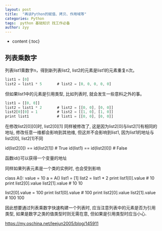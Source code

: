 ```yaml
---
layout: post
title:  "再谈Python的赋值、拷贝、作用域等"
categories: Python
tags:  python 基础知识 找工作必备
author: zyy
---
```


* content
{:toc}


## 列表乘数字

列表list1乘数字n，得到新列表list2, list2的元素是list1的元素重复n次。
```js
list1 = [0]
list2 = list1 * 5		# list2 = [0, 0, 0, 0, 0]
```

但如果list1中的元素是引用类型, 比如列表时, 就会发生一些意料之外的事。
```js
list1 = [[0, 0]]
list2 = list1 * 2		# list2 = [[0, 0], [0, 0]]
list2[0][0] = 1			# list2 = [[1, 0], [1, 0]]
print list1				# list1 = [[0, 0], [0, 0]]
```
在修改list2[0][0]时, list2[0][1] 同样被修改了, 这是因为list2[0]与list2[1]有相同的地址, 修改任意一维都会影响到其他维, 但这并不会影响到list1, 因为list1的地址与list2[0], list2[1]不同

id(list2[0]) == id(list2[1])		# True
id(list1) == id(list2[0])			# False

函数id()可以获得一个变量的地址

同样如果列表元素是一个类的实例时, 也会受到影响

class A():
    value = 10
a = A()
list1 = [1]
list2 = list1 * 2
print list1[0].value					# 10
print list2[0].value list2[1].value		# 10 10

list2[0].value = 100
print list1[0].value					# 100
print list2[0].value list2[1].value		# 100 100

因此想要通过列表乘数字快速构建一个列表时, 应当注意列表中的元素是否为引用类型, 如果是数字之类的值类型时则无需在意, 但如果是引用类型时应当小心.

https://my.oschina.net/leejun2005/blog/145911









